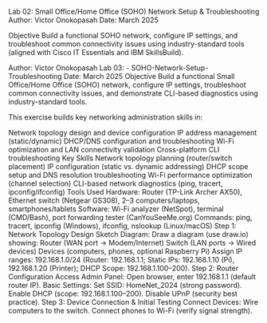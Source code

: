 Lab 02: Small Office/Home Office (SOHO) Network Setup & Troubleshooting
Author: Victor Onokopasah
Date: March 2025

Objective
Build a functional SOHO network, configure IP settings, and troubleshoot common connectivity issues using industry-standard tools (aligned with Cisco IT Essentials and IBM SkillsBuild).

Author: Victor Onokopasah
Lab 03: - SOHO-Network-Setup-Troubleshooting
Date: March 2025
Objective
Build a functional Small Office/Home Office (SOHO) network, configure IP settings, troubleshoot common connectivity issues, and demonstrate CLI-based diagnostics using industry-standard tools.

This exercise builds key networking administration skills in:

Network topology design and device configuration
IP address management (static/dynamic)
DHCP/DNS configuration and troubleshooting
Wi-Fi optimization and LAN connectivity validation
Cross-platform CLI troubleshooting
Key Skills
Network topology planning (router/switch placement)
IP configuration (static vs. dynamic addressing)
DHCP scope setup and DNS resolution troubleshooting
Wi-Fi performance optimization (channel selection)
CLI-based network diagnostics (ping, tracert, ipconfig/ifconfig)
Tools Used
Hardware: Router (TP-Link Archer AX50), Ethernet switch (Netgear GS308), 2–3 computers/laptops, smartphones/tablets
Software: Wi-Fi analyzer (NetSpot), terminal (CMD/Bash), port forwarding tester (CanYouSeeMe.org)
Commands: ping, tracert, ipconfig (Windows), ifconfig, nslookup (Linux/macOS)
Step 1: Network Topology Design
Sketch Diagram:
Draw a diagram (use draw.io) showing:
Router (WAN port → Modem/Internet)
Switch (LAN ports → Wired devices)
Devices (computers, phones, optional Raspberry Pi)
Assign IP ranges: 192.168.1.0/24 (Router: 192.168.1.1; Static IPs: 192.168.1.10 (Pi), 192.168.1.20 (Printer); DHCP Scope: 192.168.1.100–200).
Step 2: Router Configuration
Access Admin Panel:
Open browser, enter 192.168.1.1 (default router IP).
Basic Settings:
Set SSID: HomeNet_2024 (strong password).
Enable DHCP (scope: 192.168.1.100–200).
Disable UPnP (security best practice).
Step 3: Device Connection & Initial Testing
Connect Devices:
Wire computers to the switch.
Connect phones to Wi-Fi (verify signal strength).
